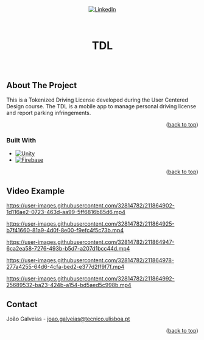 <!-- Improved compatibility of back to top link: See: othneildrew/Best-README-Template#73 -->
<a name="readme-top"></a>
<!--
*** Thanks for checking out the Best-README-Template. If you have a suggestion
*** that would make this better, please fork the repo and create a pull request
*** or simply open an issue with the tag "enhancement".
*** Don't forget to give the project a star!
*** Thanks again! Now go create something AMAZING! :D
-->



<!-- PROJECT SHIELDS -->
<!--
*** I'm using markdown "reference style" links for readability.
*** Reference links are enclosed in brackets [ ] instead of parentheses ( ).
*** See the bottom of this document for the declaration of the reference variables
*** for contributors-url, forks-url, etc. This is an optional, concise syntax you may use.
*** https://www.markdownguide.org/basic-syntax/#reference-style-links
-->
<div align="center">

[![LinkedIn][linkedin-shield]][linkedin-url]

</div>



<!-- PROJECT LOGO -->
<br />
<div align="center">
<h3 style="font-size:200%;" align="center"><b>TDL</b></h3>
<br />

</div>



<!-- ABOUT THE PROJECT -->
## About The Project

This is a Tokenized Driving License developed during the User Centered Design course.
The TDL is a mobile app to manage personal driving license and report parking infringements.

<p align="right">(<a href="#readme-top">back to top</a>)</p>



### Built With

* [![Unity][Unity.js]][Unity-url]
* [![Firebase][Firebase.js]][Firebase-url]


<p align="right">(<a href="#readme-top">back to top</a>)</p>


<!-- USAGE EXAMPLES -->
## Video Example




https://user-images.githubusercontent.com/32814782/211864902-1d116ae2-0723-463d-aa99-5ff6816b85d6.mp4




https://user-images.githubusercontent.com/32814782/211864925-b7f41660-81a9-4d0f-8e00-f9efc4f5c73b.mp4




https://user-images.githubusercontent.com/32814782/211864947-6ca2ea58-7276-493b-b5d7-a207d1bcc44d.mp4



https://user-images.githubusercontent.com/32814782/211864978-277a4255-64d6-4cfa-bed2-e377d2ff9f7f.mp4




https://user-images.githubusercontent.com/32814782/211864992-25689532-ba23-424b-a154-bd5aed5c998b.mp4



<!-- CONTACT -->
## Contact

João Galveias - joao.galveias@tecnico.ulisboa.pt

<p align="right">(<a href="#readme-top">back to top</a>)</p>





<!-- MARKDOWN LINKS & IMAGES -->
<!-- https://www.markdownguide.org/basic-syntax/#reference-style-links -->
[linkedin-shield]: https://img.shields.io/badge/-LinkedIn-black.svg?style=for-the-badge&logo=linkedin&colorB=555
[linkedin-url]: https://www.linkedin.com/in/joao-galveias/
[product-screenshot]: images/screenshot.png
[Unity.js]: https://img.shields.io/badge/flutter-blue?style=for-the-badge&logo=flutter&logoColor=white
[Unity-url]: https://flutter.dev/
[Firebase.js]: https://img.shields.io/badge/Firebase-white?style=for-the-badge&logo=firebase&logoColor=orange
[Firebase-url]: https://firebase.google.com/
